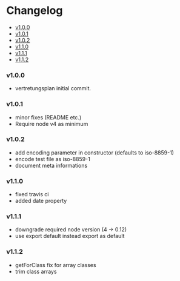 <!-- START doctoc generated TOC please keep comment here to allow auto update -->
<!-- DON'T EDIT THIS SECTION, INSTEAD RE-RUN doctoc TO UPDATE -->
# Changelog

- [v1.0.0](#v100)
- [v1.0.1](#v101)
- [v1.0.2](#v102)
- [v1.1.0](#v110)
- [v1.1.1](#v111)
- [v1.1.2](#v112)

<!-- END doctoc generated TOC please keep comment here to allow auto update -->

### v1.0.0

 * vertretungsplan initial commit.

### v1.0.1
 
 * minor fixes (README etc.)
 * Require node v4 as minimum

### v1.0.2

  * add encoding parameter in constructor (defaults to iso-8859-1)
  * encode test file as iso-8859-1
  * document meta informations

### v1.1.0

  * fixed travis ci
  * added date property

### v1.1.1

  * downgrade required node version (4 -> 0.12) 
  * use export default instead export as default

### v1.1.2

  * getForClass fix for array classes
  * trim class arrays
